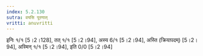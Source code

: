 ```yaml
---
index: 5.2.130
sutra: वयसि पूरणात्‌
vritti: anuvritti
---
```


  इनिः  १/१ [5।2।128],  तत् १/१ [5।2।94], अस्य 6/१ [5।2।94], अस्ति (क्रियापदम्) [5।2।94],  अस्मिन् १/१ [5।2।94],  इति 0/0 [5।2।94]